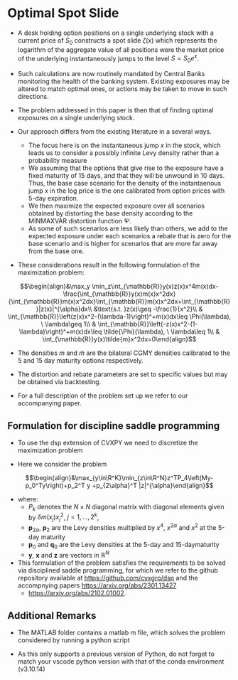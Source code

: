 # Optimal Spot Slide

- A desk holding option positions on a single underlying stock with a current price of $S_0$ constructs a spot slide $\zeta(x)$ which represents the logarithm of the aggregate value of all positions were the market price of the underlying instantaneously jumps to the level $S=S_0e^x$.

- Such calculations are now routinely mandated by Central Banks monitoring the health of the banking system. Existing exposures may be altered to match optimal ones, or actions may be taken to move in such directions.

- The problem addressed in this paper is then that of finding optimal exposures on a single underlying stock.

- Our approach differs from the existing literature in a several ways.
  - The focus here is on the instantaneous jump $x$ in the stock, which leads us to consider a possibly infinite Levy density rather than a probability measure
  - We assuming that the options that give rise to the exposure have a fixed maturity of 15 days, and that they will be unwound in 10 days. Thus, the base case scenario for the density of the instantaenous jump $x$ in the log price is the one calibrated from option prices with 5-day expiration.
  - We then maximize the expected exposure over all scenarios obtained by distorting the base density according to the MINMAXVAR distortion function $\Psi$.
  - As some of such scenarios are less likely than others, we add to the expected exposure under each scenarios a rebate that is zero for the base scenario and is higher for scenarios that are more far away from the base one.

- These considerations result in the following formulation of the maximization problem:

$$\begin{align}&\max_y \min_z\int_{\mathbb{R}}y(x)z(x)x^4m(x)dx-\frac{\int_{\mathbb{R}}y(x)m(x)x^2dx}{\int_{\mathbb{R}}m(x)x^2dx}\int_{\mathbb{R}}m(x)x^2dx+\int_{\mathbb{R}}|z(x)|^{\alpha}dx\\
    &\text{s.t. }z(x)\geq -\frac{1}{x^2}\\
    & \int_{\mathbb{R}}\left(z(x)x^2-(\lambda-1)\right)^+m(x)dx\leq \Phi(\lambda), \ \lambda\geq 1\\
    & \int_{\mathbb{R}}\left(-z(x)x^2-(1-\lambda)\right)^+m(x)dx\leq \tilde{\Phi}(\lambda), \ \lambda\leq 1\\
    & \int_{\mathbb{R}}y(x)\tilde{m}x^2dx=0\end{align}$$
  
- The densities $m$ and $\tilde{m}$ are the bilateral CGMY densities calibrated to the 5 and 15 day maturity options respectively.  

- The distortion and rebate parameters are set to specific values but may be obtained via backtesting.

- For a full description of the problem set up we refer to our accompanying paper.

## Formulation for discipline saddle programming

- To use the dsp extension of CVXPY we need to discretize the maximization problem

- Here we consider the problem

$$\begin{align}&\max_{y\in\R^K}\min_{z\in\R^N}z^TP_4\left(My-p_0^Ty\right)+p_2^T y +p_{2\alpha}^T |z|^{\alpha}\end{align}$$

- where:
  - $P_k$ denotes the $N\times N$ diagonal matrix with diagonal elements given by $\delta m(x_j)x_j^2$, $j=1,...,2^k$,
  - $\mathbf{p}_{2\alpha}$, $\mathbf{p}_{2}$ are the Levy densities multiplied by $x^4$, $x^{2\alpha}$ and $x^2$ at the 5-day maturity
  - $\mathbf{p}_0$ and $\mathbf{q}_0$ are the Levy densities at the 5-day and 15-daymaturity
  - $\mathbf{y}$, $\mathbf{x}$ and $\mathbf{z}$ are vectors in $\mathbb{R}^{N}$
- This formulation of the problem satisfies the requirements to be solved via disciplined saddle programming, for which we refer to the github repository available at <https://github.com/cvxgrp/dsp> and the accompnying papers <https://arxiv.org/abs/2301.13427>
  - <https://arxiv.org/abs/2102.01002>.

## Additional Remarks

- The MATLAB folder contains a matlab m file, which solves the problem considered by running a python script

- As this only supports a previous version of Python, do not forget to match your vscode python version with that of the conda environment (v3.10.14)
